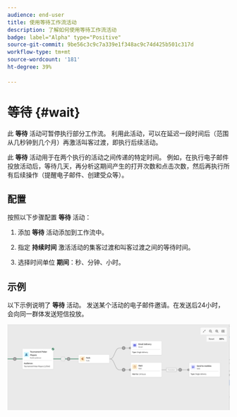 ```yaml
---
audience: end-user
title: 使用等待工作流活动
description: 了解如何使用等待工作流活动
badge: label="Alpha" type="Positive"
source-git-commit: 9be56c3c9c7a339e1f348ac9c74d425b501c317d
workflow-type: tm+mt
source-wordcount: '181'
ht-degree: 39%

---
```



# 等待 {#wait}

此 **等待** 活动可暂停执行部分工作流。 利用此活动，可以在延迟一段时间后（范围从几秒钟到几个月）再激活叫客过渡，即执行后续活动。

此 **等待** 活动用于在两个执行的活动之间传递的特定时间。 例如，在执行电子邮件投放活动后，等待几天，再分析这期间产生的打开次数和点击次数，然后再执行所有后续操作（提醒电子邮件、创建受众等）。

## 配置

按照以下步骤配置 **等待** 活动：

1. 添加 **等待** 活动添加到工作流中。

1. 指定 **持续时间** 激活活动的集客过渡和叫客过渡之间的等待时间。

1. 选择时间单位 **期间**：秒、分钟、小时。

## 示例

以下示例说明了 **等待** 活动。 发送某个活动的电子邮件邀请。在发送后24小时，会向同一群体发送短信投放。

![](../assets/workflow-wait-example.png)
